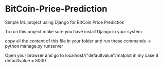 # BitCoin-Price-Prediction
Simple ML project using Django for BitCoin Price Prediction

To run this project make sure you have install Django in your system

copy all the content of this file in your folder and run these commands
-> python manage.py runserver

Open your browser and go to localhost//"defaultvalue"/matplot in my case it defaultvalue = 8000
